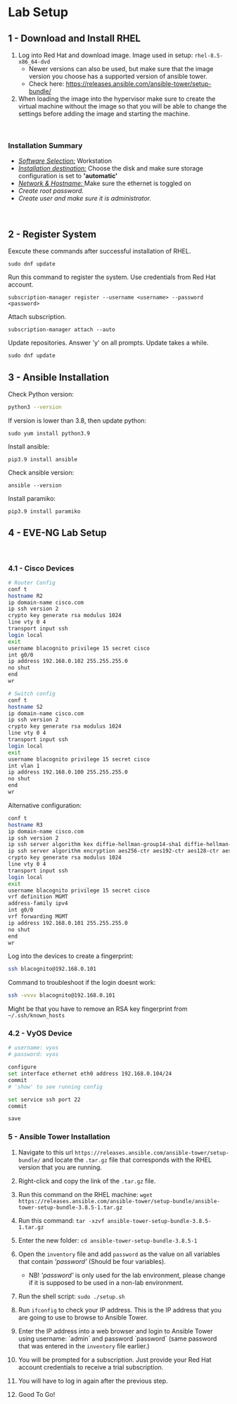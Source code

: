 # Lab Setup

## 1 - Download and Install RHEL
1. Log into Red Hat and download image. Image used in setup: `rhel-8.5-x86_64-dvd` 
    - Newer versions can also be used, but make sure that the image version you choose has a supported version of ansible tower. 
    - Check here: https://releases.ansible.com/ansible-tower/setup-bundle/
2. When loading the image into the hypervisor make sure to create the virtual machine without the image so that you will be able to change the settings before adding the image and starting the machine. 

<br/>

### Installation Summary
- <u>*Software Selection:*</u>
    Workstation
- <u>*Installation destination:*</u>
Choose the disk and make sure storage configuration is set to **'automatic'**
- <u>*Network & Hostname:* </u> Make sure the ethernet is toggled on
- *Create root password.*
- *Create user and make sure it is administrator.*

<br/>

## 2 - Register System
Eexcute these commands after successful installation of RHEL. 
```
sudo dnf update
```
Run this command to register the system. Use credentials from Red Hat account.
```
subscription-manager register --username <username> --password <password>
```

Attach subscription.
```
subscription-manager attach --auto
```
Update repositories. Answer 'y' on all prompts. Update takes a while.
```
sudo dnf update
```


## 3 - Ansible Installation

Check Python version:
```bash
python3 --version
````
If version is lower than 3.8, then update python:
```
sudo yum install python3.9
```
Install ansible:
```
pip3.9 install ansible
````
Check ansible version:
```
ansible --version
```
Install paramiko:
```
pip3.9 install paramiko
```

## 4 - EVE-NG Lab Setup
<br>

### 4.1 - Cisco Devices
```bash
# Router Config
conf t
hostname R2
ip domain-name cisco.com
ip ssh version 2
crypto key generate rsa modulus 1024
line vty 0 4
transport input ssh
login local
exit
username blacognito privilege 15 secret cisco
int g0/0
ip address 192.168.0.102 255.255.255.0
no shut
end
wr

# Switch config
conf t
hostname S2
ip domain-name cisco.com
ip ssh version 2
crypto key generate rsa modulus 1024
line vty 0 4
transport input ssh
login local
exit
username blacognito privilege 15 secret cisco
int vlan 1
ip address 192.168.0.100 255.255.255.0
no shut
end
wr
```
Alternative configuration:
```bash
conf t
hostname R3
ip domain-name cisco.com
ip ssh version 2
ip ssh server algorithm kex diffie-hellman-group14-sha1 diffie-hellman-group-exchange-sha1
ip ssh server algorithm encryption aes256-ctr aes192-ctr aes128-ctr aes256-cbc aes192-cbc aes128-cbc
crypto key generate rsa modulus 1024
line vty 0 4
transport input ssh
login local
exit
username blacognito privilege 15 secret cisco
vrf definition MGMT
address-family ipv4
int g0/0
vrf forwarding MGMT
ip address 192.168.0.101 255.255.255.0
no shut
end
wr
```
Log into the devices to create a fingerprint:
```bash
ssh blacognito@192.168.0.101
```
Command to troubleshoot if the login doesnt work:
```bash
ssh -vvvv blacognito@192.168.0.101
```
Might be that you have to remove an RSA key fingerprint from `~/.ssh/known_hosts`


### 4.2 - VyOS Device
```bash
# username: vyos
# password: vyos

configure
set interface ethernet eth0 address 192.168.0.104/24
commit
# 'show' to see running config

set service ssh port 22
commit

save
```


### 5 - Ansible Tower Installation

1. Navigate to this url `https://releases.ansible.com/ansible-tower/setup-bundle/` and locate the `.tar.gz` file that corresponds with the RHEL version that you are running.
2. Right-click and copy the link of the `.tar.gz` file.
3. Run this command on the RHEL machine: `wget https://releases.ansible.com/ansible-tower/setup-bundle/ansible-tower-setup-bundle-3.8.5-1.tar.gz`

4. Run this command: `tar -xzvf ansible-tower-setup-bundle-3.8.5-1.tar.gz`
5. Enter the new folder: `cd ansible-tower-setup-bundle-3.8.5-1`
6. Open the `inventory` file and add `password` as the value on all variables that contain *'password'* (Should be four variables).
    - NB! *'password'* is only used for the lab environment, please change if it is supposed to be used in a non-lab environment.
7. Run the shell script: `sudo ./setup.sh`
8. Run `ifconfig` to check your IP address. This is the IP address that you are going to use to browse to Ansible Tower.
9. Enter the IP address into a web browser and login to Ansible Tower using username: ´admin´ and password ´password´ (same password that was entered in the `inventory` file earlier.)
10. You will be prompted for a subscription. Just provide your Red Hat account credentials to receive a trial subscription.
11. You will have to log in again after the previous step. 
12. Good To Go!
